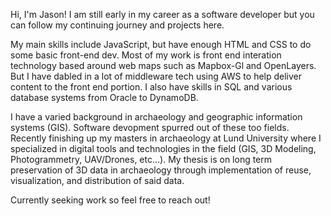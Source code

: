 Hi, I'm Jason! I am still early in my career as a software developer but you can follow my continuing journey and projects here.

My main skills include JavaScript, but have enough HTML and CSS to do some basic front-end dev. Most of my work is front end interation technology based around web maps such as Mapbox-Gl and OpenLayers. But I have dabled in a lot of middleware tech using AWS to help deliver content to the front end portion. I also have skills in SQL and various database systems from Oracle to DynamoDB.

I have a varied background in archaeology and geographic information systems (GIS). Software devopment spurred out of these too fields. Recently finishing up my masters in archaeology at Lund University where I specialized in digital tools and technologies in the field (GIS, 3D Modeling, Photogrammetry, UAV/Drones, etc...). My thesis is on long term preservation of 3D data in archaeology through implementation of reuse, visualization, and distribution of said data.

Currently seeking work so feel free to reach out!
